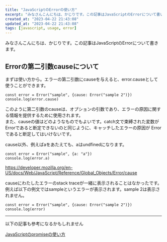 ```yaml
---
title: "JavaScriptのErrorの使い方"
excerpt: "みなさんこんにちは、かじりです。この記事はJavaScriptのErrorについて書いています"
created_at: "2023-04-22 21:43:08"
updated_at: "2023-04-22 21:43:08"
tags: [javascript, usage, error]
---
```


みなさんこんにちは、かじりです。この記事はJavaScriptのErrorについて書きます。


## Errorの第二引数causeについて

まずは使い方から。エラーの第二引数にcauseを与えると、error.causeとして使うことができます。

```
const error = Error("sample", {cause: Error("sample 2")})
console.log(error.cause)
```

このように第二引数のcauseは、オプションの引数であり、エラーの原因に関する情報を提供するために使用されます。  
また、causeの値はどのようなものでもよいです。catch文で束縛された変数がErrorであると断定できないのと同じように、キャッチしたエラーの原因が Errorであると断定してはいけないです。  

cause以外、例えばaをあたえても、aはundfinedになります。


```
const error = Error("sample", {a: "a"})
console.log(error.a)
```

https://developer.mozilla.org/en-US/docs/Web/JavaScript/Reference/Global_Objects/Error/cause

causeにわたしたエラーのstack traceが一緒に表示されることはなかったです。例えば以下の例文ではsampleというエラーが表示されます。sample 2は表示されません。

```
const error = Error("sample", {cause: Error("sample 2")})
console.log(error)
```

---

以下の記事も参考になるかもしれません

<a is="my-link" href="(/javascript-promise)">JavaScriptのpromiseの使い方</a> 
